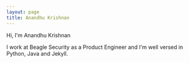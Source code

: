 ```yaml
---
layout: page
title: Anandhu Krishnan 
---
```


Hi, I'm Anandhu Krishnan

I work at Beagle Security as a Product Engineer and I'm well versed in Python, Java and Jekyll.